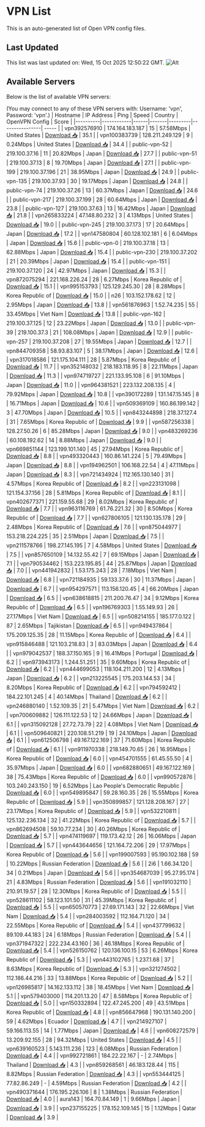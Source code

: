 # VPN List

This is an auto-generated list of Open VPN config files.

## Last Updated

This list was last updated on: Wed, 15 Oct 2025 12:50:22 GMT.
![Alt](https://repobeats.axiom.co/api/embed/186b98318ef1479477931607c1ad7d823f12451f.svg "Repobeats analytics image")

## Available Servers

Below is the list of available VPN servers:

(You may connect to any of these VPN servers with: Username: 'vpn', Password: 'vpn'.)
| Hostname | IP Address | Ping | Speed | Country | OpenVPN Config | Score |
|----------|------------|------|-------|---------|----------------| ----- |
| vpn392576910 | 174.164.183.187 | 15 | 57.58Mbps | United States | [Download 📥](./configs/server_0_US.ovpn) | 35.1 |
| vpn100383739 | 128.211.249.129 | 9 | 0.24Mbps | United States | [Download 📥](./configs/server_1_US.ovpn) | 34.4 |
| public-vpn-52 | 219.100.37.16 | 11 | 20.82Mbps | Japan | [Download 📥](./configs/server_2_JP.ovpn) | 27.7 |
| public-vpn-51 | 219.100.37.13 | 8 | 19.70Mbps | Japan | [Download 📥](./configs/server_3_JP.ovpn) | 27.1 |
| public-vpn-199 | 219.100.37.196 | 21 | 38.95Mbps | Japan | [Download 📥](./configs/server_4_JP.ovpn) | 24.9 |
| public-vpn-135 | 219.100.37.93 | 30 | 19.17Mbps | Japan | [Download 📥](./configs/server_5_JP.ovpn) | 24.8 |
| public-vpn-74 | 219.100.37.26 | 13 | 60.37Mbps | Japan | [Download 📥](./configs/server_6_JP.ovpn) | 24.6 |
| public-vpn-217 | 219.100.37.199 | 28 | 60.64Mbps | Japan | [Download 📥](./configs/server_7_JP.ovpn) | 23.8 |
| public-vpn-127 | 219.100.37.63 | 13 | 16.42Mbps | Japan | [Download 📥](./configs/server_8_JP.ovpn) | 21.8 |
| vpn265833224 | 47.148.80.232 | 3 | 4.13Mbps | United States | [Download 📥](./configs/server_9_US.ovpn) | 19.0 |
| public-vpn-245 | 219.100.37.173 | 17 | 20.64Mbps | Japan | [Download 📥](./configs/server_10_JP.ovpn) | 17.2 |
| vpn147580804 | 60.128.102.181 | 6 | 6.04Mbps | Japan | [Download 📥](./configs/server_11_JP.ovpn) | 15.6 |
| public-vpn-0 | 219.100.37.18 | 13 | 62.88Mbps | Japan | [Download 📥](./configs/server_12_JP.ovpn) | 15.4 |
| public-vpn-230 | 219.100.37.202 | 21 | 20.39Mbps | Japan | [Download 📥](./configs/server_13_JP.ovpn) | 15.4 |
| public-vpn-151 | 219.100.37.120 | 24 | 42.97Mbps | Japan | [Download 📥](./configs/server_14_JP.ovpn) | 15.3 |
| vpn872075294 | 221.168.226.24 | 28 | 6.27Mbps | Korea Republic of | [Download 📥](./configs/server_15_KR.ovpn) | 15.1 |
| vpn995153793 | 125.129.245.30 | 28 | 8.28Mbps | Korea Republic of | [Download 📥](./configs/server_16_KR.ovpn) | 15.0 |
| n26 | 103.152.178.62 | 12 | 2.95Mbps | Japan | [Download 📥](./configs/server_17_JP.ovpn) | 13.8 |
| vpn561876963 | 1.52.74.235 | 55 | 33.45Mbps | Viet Nam | [Download 📥](./configs/server_18_VN.ovpn) | 13.8 |
| public-vpn-162 | 219.100.37.125 | 12 | 23.22Mbps | Japan | [Download 📥](./configs/server_19_JP.ovpn) | 13.0 |
| public-vpn-39 | 219.100.37.3 | 21 | 108.08Mbps | Japan | [Download 📥](./configs/server_20_JP.ovpn) | 12.9 |
| public-vpn-257 | 219.100.37.208 | 27 | 19.55Mbps | Japan | [Download 📥](./configs/server_21_JP.ovpn) | 12.7 |
| vpn844709358 | 58.93.83.107 | 5 | 38.17Mbps | Japan | [Download 📥](./configs/server_22_JP.ovpn) | 12.6 |
| vpn317018586 | 121.175.104.111 | 28 | 5.87Mbps | Korea Republic of | [Download 📥](./configs/server_23_KR.ovpn) | 11.7 |
| vpn352148032 | 218.183.118.95 | 8 | 22.11Mbps | Japan | [Download 📥](./configs/server_24_JP.ovpn) | 11.3 |
| vpn974719727 | 221.133.95.108 | 6 | 91.10Mbps | Japan | [Download 📥](./configs/server_25_JP.ovpn) | 11.0 |
| vpn964381521 | 223.132.208.135 | 4 | 79.92Mbps | Japan | [Download 📥](./configs/server_26_JP.ovpn) | 10.8 |
| vpn390172289 | 131.147.15.145 | 8 | 16.71Mbps | Japan | [Download 📥](./configs/server_27_JP.ovpn) | 10.6 |
| vpn509369109 | 160.86.199.142 | 3 | 47.70Mbps | Japan | [Download 📥](./configs/server_28_JP.ovpn) | 10.5 |
| vpn843244898 | 218.37.127.4 | 31 | 7.65Mbps | Korea Republic of | [Download 📥](./configs/server_29_KR.ovpn) | 9.9 |
| vpn587256338 | 128.27.50.26 | 6 | 85.28Mbps | Japan | [Download 📥](./configs/server_30_JP.ovpn) | 9.0 |
| vpn483269236 | 60.108.192.62 | 14 | 8.88Mbps | Japan | [Download 📥](./configs/server_31_JP.ovpn) | 9.0 |
| vpn669851144 | 123.199.101.140 | 45 | 27.94Mbps | Korea Republic of | [Download 📥](./configs/server_32_KR.ovpn) | 8.8 |
| vpn493320443 | 160.86.141.224 | 5 | 79.49Mbps | Japan | [Download 📥](./configs/server_33_JP.ovpn) | 8.8 |
| vpn194962501 | 106.168.22.54 | 4 | 47.11Mbps | Japan | [Download 📥](./configs/server_34_JP.ovpn) | 8.3 |
| vpn721434924 | 112.165.130.140 | 31 | 4.57Mbps | Korea Republic of | [Download 📥](./configs/server_35_KR.ovpn) | 8.2 |
| vpn223131098 | 121.154.37.156 | 28 | 5.81Mbps | Korea Republic of | [Download 📥](./configs/server_36_KR.ovpn) | 8.1 |
| vpn402677371 | 221.159.55.68 | 29 | 8.02Mbps | Korea Republic of | [Download 📥](./configs/server_37_KR.ovpn) | 7.7 |
| vpn963116769 | 61.76.221.32 | 30 | 8.50Mbps | Korea Republic of | [Download 📥](./configs/server_38_KR.ovpn) | 7.7 |
| vpn627806105 | 121.130.135.178 | 29 | 2.48Mbps | Korea Republic of | [Download 📥](./configs/server_39_KR.ovpn) | 7.6 |
| vpn875044977 | 153.218.224.225 | 35 | 2.51Mbps | Japan | [Download 📥](./configs/server_40_JP.ovpn) | 7.5 |
| vpn211578766 | 198.27.145.195 | 7 | 4.58Mbps | United States | [Download 📥](./configs/server_41_US.ovpn) | 7.5 |
| vpn857650109 | 14.132.55.42 | 7 | 69.15Mbps | Japan | [Download 📥](./configs/server_42_JP.ovpn) | 7.1 |
| vpn790534462 | 153.223.195.85 | 44 | 25.87Mbps | Japan | [Download 📥](./configs/server_43_JP.ovpn) | 7.0 |
| vpn441942832 | 1.53.175.243 | 28 | 7.18Mbps | Viet Nam | [Download 📥](./configs/server_44_VN.ovpn) | 6.8 |
| vpn721184935 | 59.133.37.6 | 30 | 11.37Mbps | Japan | [Download 📥](./configs/server_45_JP.ovpn) | 6.7 |
| vpn954297571 | 113.156.120.45 | 4 | 66.20Mbps | Japan | [Download 📥](./configs/server_46_JP.ovpn) | 6.5 |
| vpn638618815 | 211.200.76.47 | 34 | 9.12Mbps | Korea Republic of | [Download 📥](./configs/server_47_KR.ovpn) | 6.5 |
| vpn196769303 | 1.55.149.93 | 26 | 27.17Mbps | Viet Nam | [Download 📥](./configs/server_48_VN.ovpn) | 6.5 |
| vpn508214155 | 185.177.0.122 | 87 | 2.65Mbps | Tajikistan | [Download 📥](./configs/server_49_TJ.ovpn) | 6.5 |
| vpn949437864 | 175.209.125.35 | 28 | 11.15Mbps | Korea Republic of | [Download 📥](./configs/server_50_KR.ovpn) | 6.4 |
| vpn915846488 | 121.103.218.83 | 3 | 83.03Mbps | Japan | [Download 📥](./configs/server_51_JP.ovpn) | 6.4 |
| vpn979042537 | 188.37.150.165 | 9 | 16.41Mbps | Portugal | [Download 📥](./configs/server_52_PT.ovpn) | 6.2 |
| vpn973943173 | 1.244.51.251 | 35 | 9.60Mbps | Korea Republic of | [Download 📥](./configs/server_53_KR.ovpn) | 6.2 |
| vpn444699053 | 118.104.211.200 | 12 | 4.13Mbps | Japan | [Download 📥](./configs/server_54_JP.ovpn) | 6.2 |
| vpn213225545 | 175.203.144.53 | 34 | 8.20Mbps | Korea Republic of | [Download 📥](./configs/server_55_KR.ovpn) | 6.2 |
| vpn794592412 | 184.22.101.245 | 4 | 40.14Mbps | Thailand | [Download 📥](./configs/server_56_TH.ovpn) | 6.2 |
| vpn246880140 | 1.52.109.35 | 21 | 5.47Mbps | Viet Nam | [Download 📥](./configs/server_57_VN.ovpn) | 6.2 |
| vpn700609882 | 126.111.122.53 | 12 | 24.66Mbps | Japan | [Download 📥](./configs/server_58_JP.ovpn) | 6.1 |
| vpn315092128 | 27.72.73.79 | 22 | 4.08Mbps | Viet Nam | [Download 📥](./configs/server_59_VN.ovpn) | 6.1 |
| vpn509640821 | 220.108.51.219 | 19 | 24.10Mbps | Japan | [Download 📥](./configs/server_60_JP.ovpn) | 6.1 |
| vpn612506798 | 49.167.122.169 | 37 | 71.60Mbps | Korea Republic of | [Download 📥](./configs/server_61_KR.ovpn) | 6.1 |
| vpn911970338 | 218.149.70.65 | 26 | 16.95Mbps | Korea Republic of | [Download 📥](./configs/server_62_KR.ovpn) | 6.0 |
| vpn454701555 | 61.45.55.50 | 4 | 35.97Mbps | Japan | [Download 📥](./configs/server_63_JP.ovpn) | 6.0 |
| vpn682880651 | 49.167.122.169 | 38 | 75.43Mbps | Korea Republic of | [Download 📥](./configs/server_64_KR.ovpn) | 6.0 |
| vpn990572876 | 103.240.243.150 | 19 | 6.52Mbps | Lao People's Democratic Republic | [Download 📥](./configs/server_65_LA.ovpn) | 6.0 |
| vpn549895847 | 59.28.160.35 | 26 | 15.55Mbps | Korea Republic of | [Download 📥](./configs/server_66_KR.ovpn) | 5.9 |
| vpn350899857 | 121.128.208.167 | 27 | 23.17Mbps | Korea Republic of | [Download 📥](./configs/server_67_KR.ovpn) | 5.9 |
| vpn532210811 | 125.132.236.134 | 32 | 41.22Mbps | Korea Republic of | [Download 📥](./configs/server_68_KR.ovpn) | 5.7 |
| vpn862694508 | 59.10.77.234 | 30 | 40.26Mbps | Korea Republic of | [Download 📥](./configs/server_69_KR.ovpn) | 5.7 |
| vpn474119697 | 119.173.42.12 | 26 | 16.06Mbps | Japan | [Download 📥](./configs/server_70_JP.ovpn) | 5.7 |
| vpn443644656 | 121.164.72.206 | 29 | 17.97Mbps | Korea Republic of | [Download 📥](./configs/server_71_KR.ovpn) | 5.6 |
| vpn199007593 | 95.190.102.188 | 59 | 10.22Mbps | Russian Federation | [Download 📥](./configs/server_72_RU.ovpn) | 5.6 |
| 2i6 | 1.66.34.120 | 34 | 0.21Mbps | Japan | [Download 📥](./configs/server_73_JP.ovpn) | 5.6 |
| vpn354687039 | 95.27.95.174 | 21 | 4.83Mbps | Russian Federation | [Download 📥](./configs/server_74_RU.ovpn) | 5.6 |
| vpn191032110 | 210.91.19.57 | 28 | 12.30Mbps | Korea Republic of | [Download 📥](./configs/server_75_KR.ovpn) | 5.5 |
| vpn528611102 | 58.123.101.50 | 31 | 45.39Mbps | Korea Republic of | [Download 📥](./configs/server_76_KR.ovpn) | 5.5 |
| vpn650570773 | 27.69.171.143 | 32 | 22.66Mbps | Viet Nam | [Download 📥](./configs/server_77_VN.ovpn) | 5.4 |
| vpn284003592 | 112.164.71.120 | 34 | 22.55Mbps | Korea Republic of | [Download 📥](./configs/server_78_KR.ovpn) | 5.4 |
| vpn437799632 | 89.109.44.183 | 24 | 6.18Mbps | Russian Federation | [Download 📥](./configs/server_79_RU.ovpn) | 5.4 |
| vpn371947322 | 222.234.43.160 | 36 | 46.18Mbps | Korea Republic of | [Download 📥](./configs/server_80_KR.ovpn) | 5.4 |
| vpn526150762 | 120.136.100.15 | 53 | 6.26Mbps | Korea Republic of | [Download 📥](./configs/server_81_KR.ovpn) | 5.3 |
| vpn443102765 | 1.237.1.68 | 37 | 8.63Mbps | Korea Republic of | [Download 📥](./configs/server_82_KR.ovpn) | 5.3 |
| vpn321274502 | 112.186.44.216 | 33 | 13.88Mbps | Korea Republic of | [Download 📥](./configs/server_83_KR.ovpn) | 5.2 |
| vpn126985817 | 14.162.133.112 | 38 | 18.45Mbps | Viet Nam | [Download 📥](./configs/server_84_VN.ovpn) | 5.1 |
| vpn579403000 | 114.201.13.20 | 47 | 8.58Mbps | Korea Republic of | [Download 📥](./configs/server_85_KR.ovpn) | 5.0 |
| vpn150332894 | 122.47.245.200 | 49 | 43.51Mbps | Korea Republic of | [Download 📥](./configs/server_86_KR.ovpn) | 4.8 |
| vpn856647968 | 190.131.140.200 | 59 | 4.62Mbps | Ecuador | [Download 📥](./configs/server_87_EC.ovpn) | 4.7 |
| vpn214927107 | 59.166.113.55 | 14 | 1.77Mbps | Japan | [Download 📥](./configs/server_88_JP.ovpn) | 4.6 |
| vpn608272579 | 13.209.92.155 | 28 | 94.32Mbps | United States | [Download 📥](./configs/server_89_US.ovpn) | 4.5 |
| vpn639160523 | 5.143.111.236 | 123 | 6.08Mbps | Russian Federation | [Download 📥](./configs/server_90_RU.ovpn) | 4.4 |
| vpn992721861 | 184.22.22.167 | - | 2.74Mbps | Thailand | [Download 📥](./configs/server_91_TH.ovpn) | 4.3 |
| vpn859268561 | 46.183.128.44 | 115 | 8.82Mbps | Russian Federation | [Download 📥](./configs/server_92_RU.ovpn) | 4.3 |
| vpn553444125 | 77.82.86.249 | - | 4.59Mbps | Russian Federation | [Download 📥](./configs/server_93_RU.ovpn) | 4.2 |
| vpn490371644 | 176.195.226.106 | 8 | 1.38Mbps | Russian Federation | [Download 📥](./configs/server_94_RU.ovpn) | 4.0 |
| aura143 | 164.70.84.149 | 1 | 9.66Mbps | Japan | [Download 📥](./configs/server_95_JP.ovpn) | 3.9 |
| vpn237155225 | 178.152.109.145 | 15 | 1.12Mbps | Qatar | [Download 📥](./configs/server_96_QA.ovpn) | 3.9 |
